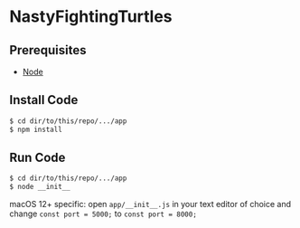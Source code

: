 # NastyFightingTurtles

## Prerequisites

- [Node](https://nodejs.dev/download)

## Install Code
```sh
$ cd dir/to/this/repo/.../app
$ npm install
```
## Run Code
```sh
$ cd dir/to/this/repo/.../app
$ node __init__
```

macOS 12+ specific: open `app/__init__.js` in your text editor of choice and change `const port = 5000;` to `const port = 8000;`